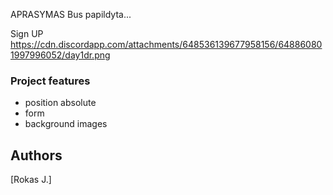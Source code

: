 APRASYMAS
Bus papildyta...

Sign UP
https://cdn.discordapp.com/attachments/648536139677958156/648860801997996052/day1dr.png

### Project features
- position absolute
- form
- background images

## Authors
[Rokas J.]